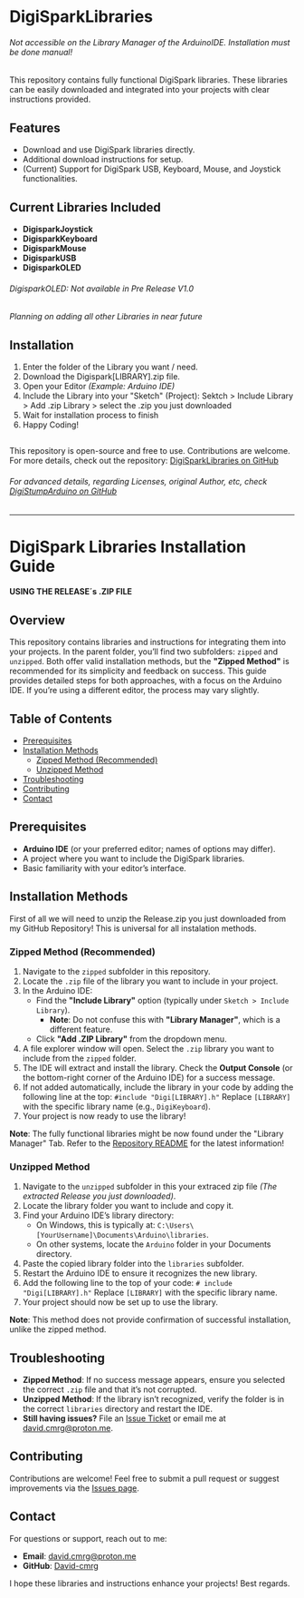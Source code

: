 # DigiSparkLibraries
###### *Not accessible on the Library Manager of the ArduinoIDE. Installation must be done manual!*



This repository contains fully functional DigiSpark libraries. These libraries can be easily downloaded and integrated into your projects with clear instructions provided.

## Features

- Download and use DigiSpark libraries directly.
- Additional download instructions for setup.
- (Current) Support for DigiSpark USB, Keyboard, Mouse, and Joystick functionalities.

## Current Libraries Included

- **DigisparkJoystick**
- **DigisparkKeyboard**
- **DigisparkMouse**
- **DigisparkUSB**
- **DigisparkOLED** 
###### *DigisparkOLED: Not available in Pre Release V1.0*

*Planning on adding all other Libraries in near future*

## Installation

1. Enter the folder of the Library you want / need.
2. Download the Digispark[LIBRARY].zip file.
3. Open your Editor *(Example: Arduino IDE)*
4. Include the Library into your "Sketch" (Project): Sektch > Include Library > Add .zip Library > select the .zip you just downloaded
5. Wait for installation process to finish
6. Happy Coding!

##
This repository is open-source and free to use. Contributions are welcome.
For more details, check out the repository: [DigiSparkLibraries on GitHub](https://github.com/David-cmrg/DigiSparkLibraries)
###### *For advanced details, regarding Licenses, original Author, etc, check [DigiStumpArduino on GitHub](https://github.com/digistump/DigistumpArduino/)*

---

# DigiSpark Libraries Installation Guide
#### USING THE RELEASE´s .ZIP FILE

## Overview

This repository contains libraries and instructions for integrating them into your projects. In the parent folder, you’ll find two subfolders: `zipped` and `unzipped`. Both offer valid installation methods, but the **"Zipped Method"** is recommended for its simplicity and feedback on success. This guide provides detailed steps for both approaches, with a focus on the Arduino IDE. If you’re using a different editor, the process may vary slightly.

## Table of Contents

- [Prerequisites](#prerequisites)
- [Installation Methods](#installation-methods)
  - [Zipped Method (Recommended)](#zipped-method-recommended)
  - [Unzipped Method](#unzipped-method)
- [Troubleshooting](#troubleshooting)
- [Contributing](#contributing)
- [Contact](#contact)

## Prerequisites

- **Arduino IDE** (or your preferred editor; names of options may differ).
- A project where you want to include the DigiSpark libraries.
- Basic familiarity with your editor’s interface.

## Installation Methods


First of all we will need to unzip the Release.zip you just downloaded from my GitHub Repository!
This is universal for all instalation methods.


### Zipped Method (Recommended)

1. Navigate to the `zipped` subfolder in this repository.
2. Locate the `.zip` file of the library you want to include in your project.
3. In the Arduino IDE:
   - Find the **"Include Library"** option (typically under `Sketch > Include Library`).
     - **Note**: Do not confuse this with **"Library Manager"**, which is a different feature.
   - Click **"Add .ZIP Library"** from the dropdown menu.
4. A file explorer window will open. Select the `.zip` library you want to include from the `zipped` folder.
5. The IDE will extract and install the library. Check the **Output Console** (or the bottom-right corner of the Arduino IDE) for a success message.
6. If not added automatically, include the library in your code by adding the following line at the top: `#include "Digi[LIBRARY].h"`
   Replace `[LIBRARY]` with the specific library name (e.g., `DigiKeyboard`).
7. Your project is now ready to use the library!

**Note**: The fully functional libraries might be now found under the "Library Manager" Tab. Refer to the [Repository README](https://github.com/David-cmrg/DigiSparkLibraries/blob/main/README.md) for the latest information!

### Unzipped Method

1. Navigate to the `unzipped` subfolder in this your extraced zip file *(The extracted Release you just downloaded)*.
2. Locate the library folder you want to include and copy it.
3. Find your Arduino IDE’s library directory:
   - On Windows, this is typically at: `C:\Users\[YourUsername]\Documents\Arduino\libraries`.
   - On other systems, locate the `Arduino` folder in your Documents directory.
4. Paste the copied library folder into the `libraries` subfolder.
5. Restart the Arduino IDE to ensure it recognizes the new library.
6. Add the following line to the top of your code:
   `# include "Digi[LIBRARY].h"`
   Replace `[LIBRARY]` with the specific library name.
7. Your project should now be set up to use the library.

**Note**: This method does not provide confirmation of successful installation, unlike the zipped method.

## Troubleshooting

- **Zipped Method**: If no success message appears, ensure you selected the correct `.zip` file and that it’s not corrupted.
- **Unzipped Method**: If the library isn’t recognized, verify the folder is in the correct `libraries` directory and restart the IDE.
- **Still having issues?** File an [Issue Ticket](https://github.com/David-cmrg/DigiSparkLibraries/issues) or email me at [david.cmrg@proton.me](mailto:david.cmrg@proton.me).

## Contributing

Contributions are welcome! Feel free to submit a pull request or suggest improvements via the [Issues page](https://github.com/David-cmrg/DigiSparkLibraries/issues).

## Contact

For questions or support, reach out to me:
- **Email**: [david.cmrg@proton.me](mailto:david.cmrg@proton.me)
- **GitHub**: [David-cmrg](https://github.com/David-cmrg)

I hope these libraries and instructions enhance your projects! Best regards.

